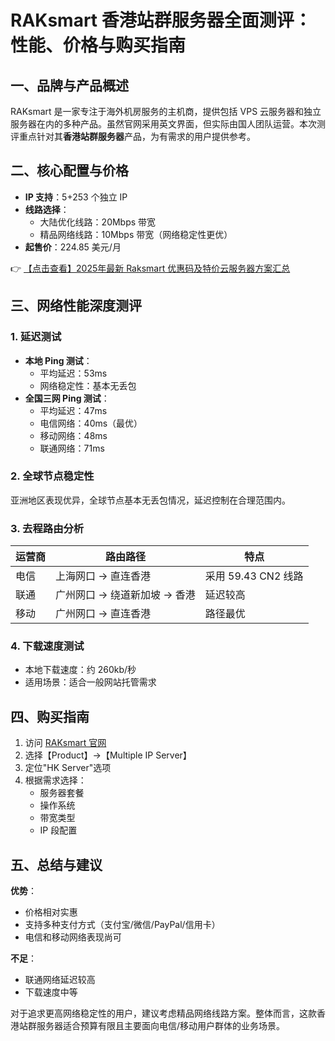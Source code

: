 # RAKsmart 香港站群服务器全面测评：性能、价格与购买指南

## 一、品牌与产品概述
RAKsmart 是一家专注于海外机房服务的主机商，提供包括 VPS 云服务器和独立服务器在内的多种产品。虽然官网采用英文界面，但实际由国人团队运营。本次测评重点针对其**香港站群服务器**产品，为有需求的用户提供参考。

## 二、核心配置与价格
- **IP 支持**：5+253 个独立 IP
- **线路选择**：
  - 大陆优化线路：20Mbps 带宽
  - 精品网络线路：10Mbps 带宽（网络稳定性更优）
- **起售价**：224.85 美元/月

👉 [【点击查看】2025年最新 Raksmart 优惠码及特价云服务器方案汇总](https://bit.ly/raksmart)

## 三、网络性能深度测评
### 1. 延迟测试
- **本地 Ping 测试**：
  - 平均延迟：53ms
  - 网络稳定性：基本无丢包
- **全国三网 Ping 测试**：
  - 平均延迟：47ms
  - 电信网络：40ms（最优）
  - 移动网络：48ms
  - 联通网络：71ms

### 2. 全球节点稳定性
亚洲地区表现优异，全球节点基本无丢包情况，延迟控制在合理范围内。

### 3. 去程路由分析
| 运营商 | 路由路径 | 特点 |
|--------|----------|------|
| 电信 | 上海网口 → 直连香港 | 采用 59.43 CN2 线路 |
| 联通 | 广州网口 → 绕道新加坡 → 香港 | 延迟较高 |
| 移动 | 广州网口 → 直连香港 | 路径最优 |

### 4. 下载速度测试
- 本地下载速度：约 260kb/秒
- 适用场景：适合一般网站托管需求

## 四、购买指南
1. 访问 [RAKsmart 官网](https://bit.ly/raksmart)
2. 选择【Product】→【Multiple IP Server】
3. 定位"HK Server"选项
4. 根据需求选择：
   - 服务器套餐
   - 操作系统
   - 带宽类型
   - IP 段配置

## 五、总结与建议
**优势**：
- 价格相对实惠
- 支持多种支付方式（支付宝/微信/PayPal/信用卡）
- 电信和移动网络表现尚可

**不足**：
- 联通网络延迟较高
- 下载速度中等

对于追求更高网络稳定性的用户，建议考虑精品网络线路方案。整体而言，这款香港站群服务器适合预算有限且主要面向电信/移动用户群体的业务场景。